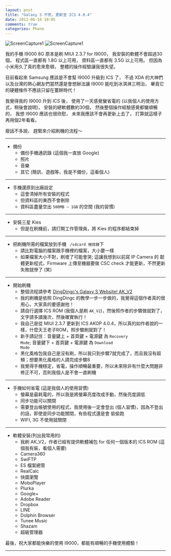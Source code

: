 ```yaml
---
layout: post
title: "Galaxy S 不死，更新至 ICS 4.0.4"
date: 2012-06-16 10:05
comments: true
categories: Phone
---
```


![ScreenCapture1][2] ![ScreenCapture1][3]

<!-- more -->

我的手機 I9000 8G 原本是刷 MIUI 2.3.7 for I9000，
我安裝的軟體不會超過30個，
程式區一直都有 1.8G 以上可用，
資料區一直都有 3.5G 以上可用。
但因為小米用久了真的愈來愈頓，
整體的操作經驗讓我很失望。

目前看起來 Samsung 應該是不會幫 I9000 升級到 ICS 了，
不過 XDA 的大神們以及台灣的熱心網友們當然還是會想辦法讓 I9000 能吃到冰淇淋三明治，
畢竟它的硬體條件不應該只留在薑餅時代！

我覺得我的 I9000 升到 ICS 後，
使用了一天感覺蠻省電的 (以我個人的使用方式，稍後會說明)，
安裝的總軟體數約30個，
然後整個操作經驗感覺都蠻順暢的，
我想 I9000 應該也很欣慰，
未來我應該不會再更新上去了，
打算就這樣子再用個2年看看。

廢話不多說，
趕緊來介紹刷機的流程～


---
* 備份
  - 備份手機通訊錄 (這個我一直放 Google)
  - 照片
  - 音樂
  - 其它 (簡訊、遊戲等，我是不備份，這看個人)
---
* 手機還原到出廠設定
  - 這會清掉所有安裝的程式
  - 但資料區的東西不會刪除
  - 資料區盡量空出 <code>500MB ~ 1GB</code> 的空間 (我的習慣)
---
* 安裝三星 Kies
  * 但是在刷機前，請打開工作管理員，將 Kies 的程序都結束掉
---
* 把刷機所需的檔案放到手機 <code> /sdcard 根目錄</code>下
  * 請比對電腦的檔案跟手機裡的檔案，大小要一樣
  * 如果檔案大小不對，刷壞了可能會哭; 這讓我想到以前寫 IP Camera 的
  韌體更新程式，Firmware 上傳至機器要做 CSC check 才能更新，不然更新失敗就慘了 (笑)
---
* 開始刷機
  * 整個流程請參考 [DingDingc's Galaxy S Website! AK_V2][1]
  * 我的刷機是依照 DingDingc 的教學一步一步做的，我覺得這個作者真的很用心，大家真的要感謝他！
  * 請自行選擇 ICS ROM (我個人是刷 <code>AK_V2</code>)，然後照作者的步驟做就對了，文字請多讀幾次，然後確實執行！
  * 我自己是從 MIUI 2.3.7 更新到 ICS AKOP 4.0.4，所以真的如作者說的一樣，什麼天王老子ROM，照步驟刷就對了！
  * 新手請記住：音量鍵上 + 首頁鍵 + 電源鍵 為 <code>Recovery Mode</code>; 音量鍵下 + 首頁鍵 + 電源鍵 為 <code>Download Mode</code>
  * 黑化風格包我自己是沒有刷，所以我只到步驟7就完成了，而且我沒有超頻；想要黑化風格的人請完成步驟8
  * 我覺得手機穩定，省電，操作順暢最重要，所以未來除非有什麼大問題非修正不可，否則我個人是不會一直刷機
---
* 手機如何省電 (這是我個人的使用習慣)
  * 螢幕是最耗電的，所以我是將螢幕亮度改成手動，然後亮度調低
  * 同步功能可以關閉
  * 需要登出帳號使用的程式，我使用後一定會登出 (個人習慣)，因為不登出的話，即使是同步功能關閉，有些程式還是會
  偷偷跑
  * WIFI, 3G 不使用就關閉
---
* 軟體安裝(列出我常用的)
  * 我刷 AK_V2，作者已經有提供軟體補包 for 任何一個版本的 ICS ROM (這個我有裝，看個人需要)
  * Camera360
  * SwiFTP
  * ES 檔案總管
  * RealCalc
  * 快圖瀏覽
  * MoboPlayer
  * Plurka
  * Google+
  * Adobe Reader 
  * Dropbox
  * LINE 
  * Dolphin Browser 
  * Tunee Music
  * Shazam 
  * 超級管理器

最後，祝大家都能快樂的使用 I9000，都能有順暢的手機使用體驗！

---
[1]: https://sites.google.com/site/itsamazinggalaxy/bing-qi-lin-san-ming-zhi-android-4/ak-lan-ren-zi-yong-ban/ak_v2 "AK_V2"
[2]: http://farm6.staticflickr.com/5038/7378210724_6c4fded6fd.jpg "ScreenCapture1"
[3]: http://farm6.staticflickr.com/5336/7378210814_75c0c1522a.jpg "ScreenCapture2"



